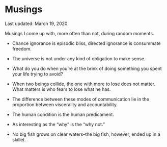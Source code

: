 Musings
=======

<div class="center">Last updated: March 19, 2020</div>

Musings I come up with, more often than not, during random moments.

- Chance ignorance is episodic bliss, directed ignorance is consummate freedom.<br>


- The universe is not under any kind of obligation to make sense.<br>


- What do you do when you’re at the brink of doing something you spent your life
  trying to avoid?<br>


- When two beings collide, the one with more to lose does not matter. What
  matters is who fears to lose what he has.<br>


- The difference between these modes of communication lie in the proportion
  between viscerality and accountability.<br>


- The human condition is the human predicament.<br>


- As interesting as the “why” is the “why not.”<br>


- No big fish grows on clear waters–the big fish, however, ended up in a skillet.
